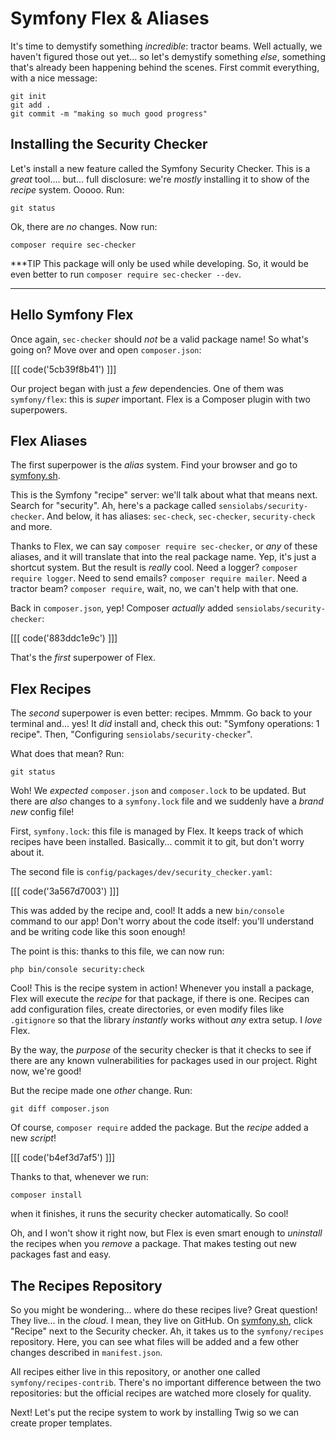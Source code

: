 # Symfony Flex & Aliases

It's time to demystify something *incredible*: tractor beams. Well actually, we
haven't figured those out yet... so let's demystify something *else*, something
that's already been happening behind the scenes. First commit everything, with a
nice message:

```terminal-silent
git init
git add .
git commit -m "making so much good progress"
```

## Installing the Security Checker

Let's install a new feature called the Symfony Security Checker. This is a *great*
tool.... but... full disclosure: we're *mostly* installing it to show of the *recipe*
system. Ooooo. Run:

```terminal
git status
```

Ok, there are *no* changes. Now run:

```terminal
composer require sec-checker
```

***TIP
This package will only be used while developing. So, it would be even better
to run `composer require sec-checker --dev`.
***

## Hello Symfony Flex

Once again, `sec-checker` should *not* be a valid package name! So what's going
on? Move over and open `composer.json`:

[[[ code('5cb39f8b41') ]]]

Our project began with just a *few* dependencies. One of them was `symfony/flex`:
this is *super* important. Flex is a Composer plugin with two superpowers.

## Flex Aliases

The first superpower is the *alias* system. Find your browser and go to
[symfony.sh][symfony_sh].

This is the Symfony "recipe" server: we'll talk about what that means next. Search
for "security". Ah, here's a package called `sensiolabs/security-checker`. And
below, it has aliases: `sec-check`, `sec-checker`, `security-check` and more.

Thanks to Flex, we can say `composer require sec-checker`, or *any* of these aliases,
and it will translate that into the real package name. Yep, it's just a shortcut
system. But the result is *really* cool. Need a logger? `composer require logger`.
Need to send emails? `composer require mailer`. Need a tractor beam? `composer require`,
wait, no, we can't help with that one.

Back in `composer.json`, yep! Composer *actually* added `sensiolabs/security-checker`:

[[[ code('883ddc1e9c') ]]]

That's the *first* superpower of Flex.

## Flex Recipes

The *second* superpower is even better: recipes. Mmmm. Go back to your terminal and...
yes! It *did* install and, check this out: "Symfony operations: 1 recipe". Then,
"Configuring `sensiolabs/security-checker`".

What does that mean? Run:

```terminal
git status
```

Woh! We *expected* `composer.json` and `composer.lock` to be updated. But there
are *also* changes to a `symfony.lock` file and we suddenly have a *brand new*
config file!

First, `symfony.lock`: this file is managed by Flex. It keeps track of which recipes
have been installed. Basically... commit it to git, but don't worry about it.

The second file is `config/packages/dev/security_checker.yaml`:

[[[ code('3a567d7003') ]]]

This was added by the recipe and, cool! It adds a new `bin/console` command to our app!
Don't worry about the code itself: you'll understand and be writing code like this
soon enough!

The point is this: thanks to this file, we can now run:

```terminal
php bin/console security:check
```

Cool! This is the recipe system in action! Whenever you install a package, Flex
will execute the *recipe* for that package, if there is one. Recipes can add configuration
files, create directories, or even modify files like `.gitignore` so that the library
*instantly* works without *any* extra setup. I *love* Flex.

By the way, the *purpose* of the security checker is that it checks to see if there
are any known vulnerabilities for packages used in our project. Right now, we're good!

But the recipe made one *other* change. Run:

```terminal
git diff composer.json
```

Of course, `composer require` added the package. But the *recipe* added a new *script*!

[[[ code('b4ef3d7af5') ]]]

Thanks to that, whenever we run:

```terminal
composer install
```

when it finishes, it runs the security checker automatically. So cool!

Oh, and I won't show it right now, but Flex is even smart enough to *uninstall*
the recipes when you *remove* a package. That makes testing out new packages fast
and easy.

## The Recipes Repository

So you might be wondering... where do these recipes live? Great question! They live...
in the *cloud*. I mean, they live on GitHub. On [symfony.sh][symfony_sh], click "Recipe"
next to the Security checker. Ah, it takes us to the `symfony/recipes` repository.
Here, you can see what files will be added and a few other changes described in
`manifest.json`.

All recipes either live in this repository, or another one called `symfony/recipes-contrib`.
There's no important difference between the two repositories: but the official recipes
are watched more closely for quality.

Next! Let's put the recipe system to work by installing Twig so we can create proper
templates.


[symfony_sh]: https://symfony.sh
